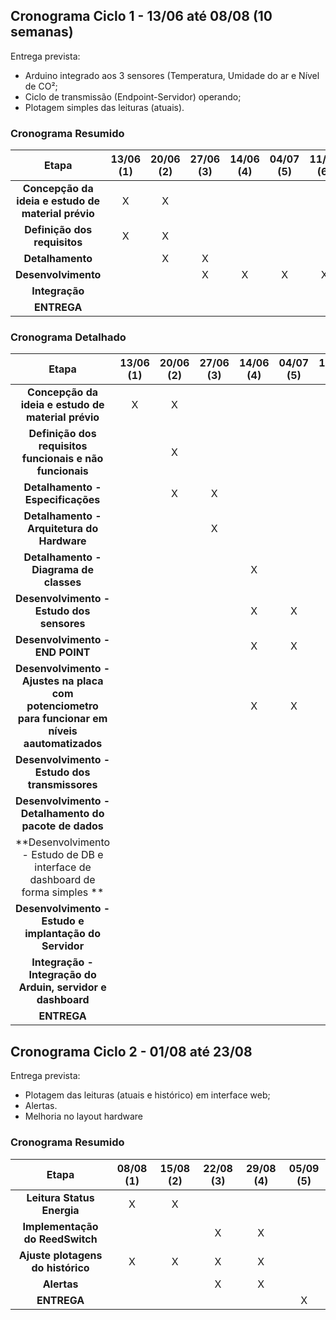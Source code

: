 ## Cronograma Ciclo 1 - 13/06 até 08/08 (10 semanas)

Entrega prevista:
- Arduino integrado aos 3 sensores (Temperatura, Umidade do ar e Nível de CO²;
- Ciclo de transmissão (Endpoint-Servidor) operando;
- Plotagem simples das leituras (atuais). 

### Cronograma Resumido 

| Etapa | **13/06 (1)** | **20/06 (2)** | **27/06 (3)** | **14/06 (4)** | **04/07 (5)** | **11/07 (6)** | **18/07 (7)** | **25/07 (8)** | **01/08 (9)** | **08/08 (10)** |
|:--------------------------------------------------:|:-:|:-:|:-:|:-:|:-:|:-:|:-:|:-:|:-:|:-:|
|**Concepção da ideia e estudo de material prévio**   | X | X |   |   |   |   |    |    |    |    | 
|**Definição dos requisitos**                         | X | X |   |   |   |   |    |    |    |    | 
|**Detalhamento**                                     |   | X | X |   |   |   |    |    |    |    | 
|**Desenvolvimento**                                  |   |   | X | X | X | X | X  | X  |  X  |    | 
|**Integração**                                       |   |   |   |   |   |   |   |  X | X   | X   | 
|**ENTREGA**                                          |   |   |   |   |   |   |    |    |    |  X | 

### Cronograma Detalhado
| Etapa| **13/06 (1)** | **20/06 (2)** | **27/06 (3)** | **14/06 (4)** | **04/07 (5)**| **11/07 (6)** | **18/07 (7)** | **25/07 (8)** | **01/08 (9)** | **08/08 (10)** |
|:--------------------------------------------------:|:-:|:-:|:-:|:-:|:-:|:-:|:-:|:-:|:-:|:-:|
|**Concepção da ideia e estudo de material prévio**        | X | X |   |   |   |   |    |    |    | 
|**Definição dos requisitos funcionais e não funcionais**  |   | X |   |   |   |   |    |    |    | 
|**Detalhamento - Especificações**                         |   | X | X |   |   |   |    |    |    |
|**Detalhamento - Arquitetura do Hardware**                |   |   | X |   |   |   |    |    |    |
|**Detalhamento - Diagrama de classes**                    |   |   |   | X |   |   |    |    |    |
|**Desenvolvimento - Estudo dos sensores**                 |   |   |   | X | X |   |    |    |    |
|**Desenvolvimento - END POINT**                           |   |   |   | X | X | X | X  |    |    |
|**Desenvolvimento - Ajustes na placa com potenciometro para funcionar em níveis aautomatizados**   |   |   |   | X | X |   |    |    |    |
|**Desenvolvimento - Estudo dos transmissores**             |   |   |   |   |   | X |  X  |    |    |
|**Desenvolvimento - Detalhamento do pacote de dados**      |   |   |   |   |   |   | X   |    |    |
|**Desenvolvimento - Estudo de DB e interface de dashboard de forma simples **|   |   |   |   |   | X | X  |    |    |
|**Desenvolvimento - Estudo e implantação do Servidor**     |   |   |   |   |   | X |  X |  X |    |
|**Integração - Integração do Arduin, servidor e dashboard**|   |   |   |   |   |   |    |  X |  X |
|**ENTREGA**                                                |   |   |   |   |   |   |    |    | X  |




## Cronograma Ciclo 2 - 01/08 até 23/08

Entrega prevista:
- Plotagem das leituras (atuais e histórico) em interface web;
- Alertas. 
- Melhoria no layout hardware

### Cronograma Resumido 

| Etapa | **08/08 (1)** | **15/08 (2)** | **22/08 (3)** | **29/08 (4)** | **05/09 (5)** | 
|:---------------------------------------------:|:--:|:-:|:-:|:-:|:-:|
|**Leitura Status Energia**                     | X | X |   |   |   |    
|**Implementação do ReedSwitch**                |   |   | X | X |   |
|**Ajuste plotagens do histórico**              | X | X | X | X |   | 
|**Alertas**                                    |   |   | X | X |   |  
|**ENTREGA**                                    |   |   |   |   | X |




